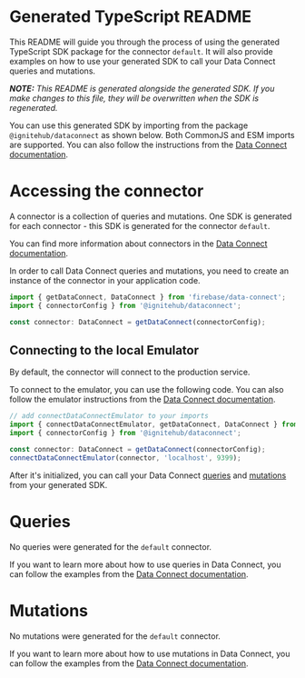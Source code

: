 #  Generated TypeScript README
This README will guide you through the process of using the generated TypeScript SDK package for the connector `default`. It will also provide examples on how to use your generated SDK to call your Data Connect queries and mutations.

***NOTE:** This README is generated alongside the generated SDK. If you make changes to this file, they will be overwritten when the SDK is regenerated.*

You can use this generated SDK by importing from the package `@ignitehub/dataconnect` as shown below. Both CommonJS and ESM imports are supported.
You can also follow the instructions from the [Data Connect documentation](https://firebase.google.com/docs/data-connect/web-sdk#set-client).

# Accessing the connector
A connector is a collection of queries and mutations. One SDK is generated for each connector - this SDK is generated for the connector `default`.

You can find more information about connectors in the [Data Connect documentation](https://firebase.google.com/docs/data-connect#how-does).

In order to call Data Connect queries and mutations, you need to create an instance of the connector in your application code.

```javascript
import { getDataConnect, DataConnect } from 'firebase/data-connect';
import { connectorConfig } from '@ignitehub/dataconnect';

const connector: DataConnect = getDataConnect(connectorConfig);
```

## Connecting to the local Emulator
By default, the connector will connect to the production service.

To connect to the emulator, you can use the following code.
You can also follow the emulator instructions from the [Data Connect documentation](https://firebase.google.com/docs/data-connect/web-sdk#instrument-clients).

```javascript
// add connectDataConnectEmulator to your imports 
import { connectDataConnectEmulator, getDataConnect, DataConnect } from 'firebase/data-connect';
import { connectorConfig } from '@ignitehub/dataconnect';

const connector: DataConnect = getDataConnect(connectorConfig);
connectDataConnectEmulator(connector, 'localhost', 9399);
```

After it's initialized, you can call your Data Connect [queries](#queries) and [mutations](#mutations) from your generated SDK. 

# Queries
No queries were generated for the `default` connector.

If you want to learn more about how to use queries in Data Connect, you can follow the examples from the [Data Connect documentation](https://firebase.google.com/docs/data-connect/web-sdk#using-queries).

# Mutations
No mutations were generated for the `default` connector.

If you want to learn more about how to use mutations in Data Connect, you can follow the examples from the [Data Connect documentation](https://firebase.google.com/docs/data-connect/web-sdk#using-mutations).

